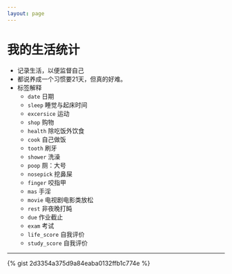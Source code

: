 ```yaml
---
layout: page
---
```


# 我的生活统计
* 记录生活，以便监督自己
* 都说养成一个习惯要21天，但真的好难。
* 标签解释
  - `date` 日期
  - `sleep` 睡觉与起床时间
  - `excersice` 运动
  - `shop` 购物
  - `health` 除吃饭外饮食
  - `cook` 自己做饭
  - `tooth` 刷牙
  - `shower` 洗澡
  - `poop` 厕：大号
  - `nosepick` 挖鼻屎
  - `finger` 咬指甲
  - `mas` 手淫
  - `movie` 电视剧电影类放松
  - `rest` 非夜晚打盹
  - `due` 作业截止
  - `exam` 考试
  - `life_score` 自我评价
  - `study_score` 自我评价
---

{% gist 2d3354a375d9a84eaba0132ffb1c774e %}

